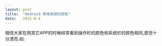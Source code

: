 ```yaml
---
layout: post
title:  "Android 修改系统栏颜色"
date:   2015-8-4
---
```


<p class="intro"><span class="dropcap">相</span>信大家在用其它APP的时候经常看到操作栏的颜色和系统栏的颜色相同,感觉十分漂亮.如:</p>
 <img src="{{ site.url }}/assets/img/sample.jpg" alt="">